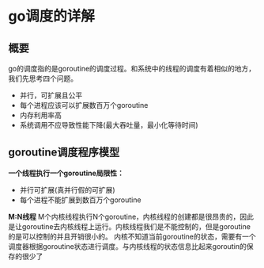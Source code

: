 # go调度的详解
## 概要
go的调度指的是goroutine的调度过程。和系统中的线程的调度有着相似的地方，我们先思考四个问题。
- 并行，可扩展且公平
- 每个进程应该可以扩展数百万个goroutine
- 内存利用率高
- 系统调用不应导致性能下降(最大吞吐量，最小化等待时间)
## goroutine调度程序模型
**一个线程执行一个goroutine局限性：**

- 并行可扩展(真并行假的可扩展)
- 每个进程不能扩展到数百万个goroutine

**M:N线程**
M个内核线程执行N个goroutine，内核线程的创建都是很昂贵的，因此是让goroutine去内核线程上运行。内核线程我们是不能控制的，但是goroutine的是可以控制的并且开销很小的。
内核不知道当前goroutine的状态，需要有一个调度器根据goroutine状态进行调度。与内核线程的状态信息比起来goroutin的保存的很少了


